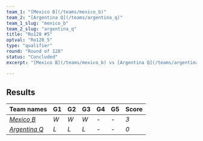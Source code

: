 ```yaml
---
team_1: "[Mexico B](/teams/mexico_b)"
team_2: "[Argentina Q](/teams/argentina_q)"
team_1_slug: "mexico_b"
team_2_slug: "argentina_q"
title: "Ro128 #5"
optval: "Ro128_5"
type: "qualifier"
round: "Round of 128"
status: "Concluded"
excerpt: "[Mexico B](/teams/mexico_b) vs [Argentina Q](/teams/argentina_q)"

---
```

## Results

| Team names | G1 | G2 | G3 | G4 | G5 | Score |
| -- | -- | -- | -- | -- | -- | -- |
| *[Mexico B](/teams/mexico_b)* | *W* | *W* | *W* | *-* | *-* | *3* |
| *[Argentina Q](/teams/argentina_q)* | *L* | *L* | *L* | *-* | *-* | *0* |

